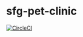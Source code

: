 # sfg-pet-clinic

[![CircleCI](https://circleci.com/gh/Szumapman/sfg-pet-clinic.svg?style=svg)](https://circleci.com/gh/Szumapman/sfg-pet-clinic)